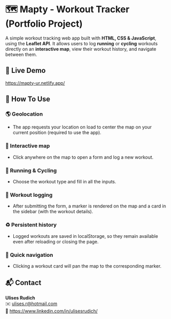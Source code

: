 # 🗺️ Mapty - Workout Tracker (Portfolio Project)

A simple workout tracking web app built with **HTML, CSS & JavaScript**, using the **Leaflet API**.
It allows users to log **running** or **cycling** workouts directly on an **interactive map**, view their workout history, and navigate between them.

## 🔴 Live Demo

https://mapty-ur.netlify.app/

## 🚀 How To Use

### 🌎 Geolocation
- The app requests your location on load to center the map on your current position (required to use the app).

### 📍 Interactive map
- Click anywhere on the map to open a form and log a new workout.

### 🏃 Running & Cycling
- Choose the workout type and fill in all the inputs.

### 📝 Workout logging
- After submitting the form, a marker is rendered on the map and a card in the sidebar (with the workout details).

### ♻️ Persistent history
- Logged workouts are saved in localStorage, so they remain available even after reloading or closing the page.

### 🧭 Quick navigation
- Clicking a workout card will pan the map to the corresponding marker.

## 📬 Contact

**Ulises Rudich**  
✉️ ulises.r@hotmail.com  
💼 https://www.linkedin.com/in/ulisesrudich/  
